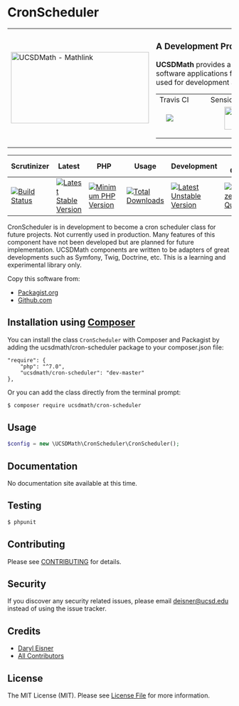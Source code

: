 # CronScheduler
<table border="0">
  <tr>
    <td width="310"><img height="160" width="310"alt="UCSDMath - Mathlink" src="https://github.com/ucsdmath/Testing/blob/master/ucsdmath-logo.png"></td>
    <td><h3>A Development Project in PHP</h3><p><strong>UCSDMath</strong> provides a testing framework for general internal Intranet software applications for the UCSD, Department of Mathematics. This is used for development and testing only. [not for production]</p>

<table style="width:550px;"><tr>
    <td width="120">Travis CI</td>
    <td width="250">SensioLabs</td>
    <td width="180">Dependencies</td>
</tr><tr>
    <td width="120">
        <a href="https://travis-ci.org/ucsdmath/CronScheduler">
        <img style="float: left; margin: 0px 0px 15px 15px;" src="https://travis-ci.org/ucsdmath/CronScheduler.svg?branch=master"></a></td>
    <td width="250" align="center">
        <a href="https://insight.sensiolabs.com/projects/4aedd26d-d2cc-4d93-b9f9-701f61f7bff9">
        <img src="https://insight.sensiolabs.com/projects/4aedd26d-d2cc-4d93-b9f9-701f61f7bff9/big.png" style="float: right; margin: 0px 0px 15px 15px;" width="212" height="51"></a></td>
    <td width="180">
        <a href="https://www.versioneye.com/php/ucsdmath:cron-scheduler">
        <img style="float: left; margin: 0px 0px 15px 15px;" src="https://www.versioneye.com/php/ucsdmath:cron-scheduler/badge.png?branch=master"></a></td>
</tr></table></td></tr></table>

|Scrutinizer|Latest|PHP|Usage|Development|Code Quality|License|
|-----------|------|---|-----|-----------|------------|-------|
|[![Build Status](https://scrutinizer-ci.com/g/ucsdmath/CronScheduler/badges/build.png?b=master)](https://scrutinizer-ci.com/g/ucsdmath/CronScheduler/build-status/master)|[![Latest Stable Version](https://poser.pugx.org/ucsdmath/cron-scheduler/v/stable)](https://packagist.org/packages/ucsdmath/cron-scheduler)|[![Minimum PHP Version](https://img.shields.io/badge/php-%3E%3D%207.0-8892BF.svg)](https://php.net/)|[![Total Downloads](https://poser.pugx.org/ucsdmath/cron-scheduler/downloads)](https://packagist.org/packages/ucsdmath/cron-scheduler)|[![Latest Unstable Version](https://poser.pugx.org/ucsdmath/cron-scheduler/v/unstable)](https://packagist.org/packages/ucsdmath/cron-scheduler)|[![Scrutinizer Code Quality](https://scrutinizer-ci.com/g/ucsdmath/CronScheduler/badges/quality-score.png?b=master)](https://scrutinizer-ci.com/g/ucsdmath/CronScheduler/?branch=master)|[![License](https://poser.pugx.org/ucsdmath/cron-scheduler/license)](https://packagist.org/packages/ucsdmath/cron-scheduler)|

CronScheduler is in development to become a cron scheduler class for future projects.  Not currently used in production.
Many features of this component have not been developed but are planned for future implementation.  UCSDMath components are written to be adapters of great developments such as Symfony, Twig, Doctrine, etc. This is a learning and experimental library only.

Copy this software from:
- [Packagist.org](https://packagist.org/packages/ucsdmath/CronScheduler)
- [Github.com](https://github.com/ucsdmath/CronScheduler)

## Installation using [Composer](http://getcomposer.org/)
You can install the class ```CronScheduler``` with Composer and Packagist by
adding the ucsdmath/cron-scheduler package to your composer.json file:

```
"require": {
    "php": "^7.0",
    "ucsdmath/cron-scheduler": "dev-master"
},
```
Or you can add the class directly from the terminal prompt:

```bash
$ composer require ucsdmath/cron-scheduler
```

## Usage

``` php
$config = new \UCSDMath\CronScheduler\CronScheduler();
```

## Documentation

No documentation site available at this time.
<!-- [Check out the documentation](http://math.ucsd.edu/~deisner/documentation/CronScheduler/) -->

## Testing

``` bash
$ phpunit
```

## Contributing

Please see [CONTRIBUTING](CONTRIBUTING.md) for details.

## Security

If you discover any security related issues, please email deisner@ucsd.edu instead of using the issue tracker.

## Credits

- [Daryl Eisner](https://github.com/UCSDMath)
- [All Contributors](../../contributors)

## License

The MIT License (MIT). Please see [License File](LICENSE) for more information.

